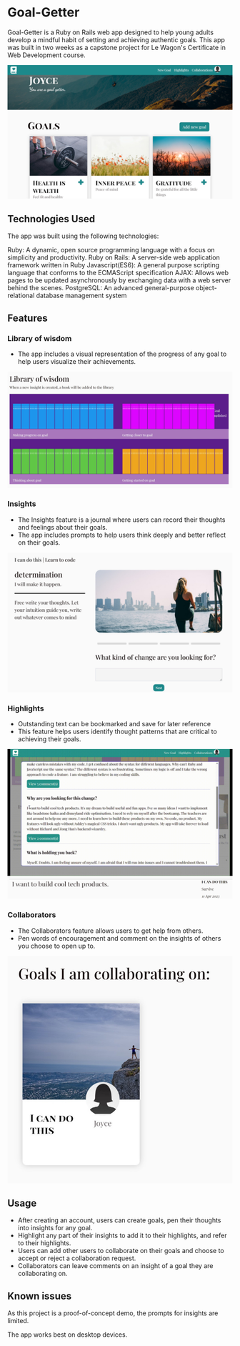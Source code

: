# Goal-Getter

Goal-Getter is a Ruby on Rails web app designed to help young adults develop a mindful habit of setting and achieving authentic goals. This app was built in two weeks as a capstone project for Le Wagon's Certificate in Web Development course.

![alt text](./app/assets/screenshots/gg1.jpg?raw=true)

## Technologies Used

The app was built using the following technologies:

Ruby:  A dynamic, open source programming language with a focus on simplicity and productivity.
Ruby on Rails: A server-side web application framework written in Ruby
Javascript(ES6): A general purpose scripting language that conforms to the ECMAScript specification
AJAX: Allows web pages to be updated asynchronously by exchanging data with a web server behind the scenes.
PostgreSQL: An advanced general-purpose object-relational database management system

## Features

### Library of wisdom
  - The app includes a visual representation of the progress of any goal to help users visualize their achievements.

![alt text](./app/assets/screenshots/gg2.jpg?raw=true)

### Insights
  - The Insights feature is a journal where users can record their thoughts and feelings about their goals.
  - The app includes prompts to help users think deeply and better reflect on their goals.

![alt text](./app/assets/screenshots/gg3.jpg?raw=true)

### Highlights
  - Outstanding text can be bookmarked and save for later reference
  - This feature helps users identify thought patterns that are critical to achieving their goals.

![alt text](./app/assets/screenshots/gg4.gif?raw=true)
![alt text](./app/assets/screenshots/gg5.jpg?raw=true)

### Collaborators
  - The Collaborators feature allows users to get help from others.
  - Pen words of encouragement and comment on the insights of others you choose to open up to.

![alt text](./app/assets/screenshots/gg6.jpg?raw=true)

## Usage

- After creating an account, users can create goals, pen their thoughts into insights for any goal.
- Highlight any part of their insights to add it to their highlights, and refer to their highlights.
- Users can add other users to collaborate on their goals and choose to accept or reject a collaboration request.
- Collaborators can leave comments on an insight of a goal they are collaborating on.

## Known issues

As this project is a proof-of-concept demo, the prompts for insights are limited.

The app works best on desktop devices.
